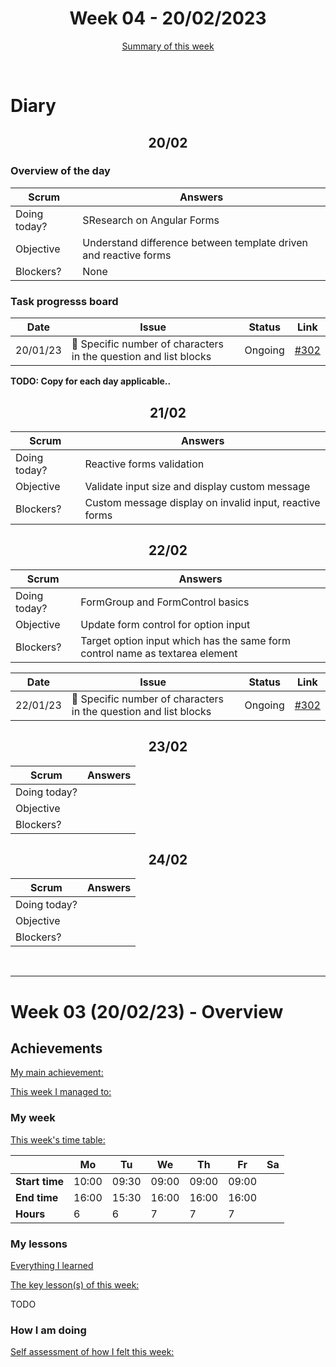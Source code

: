 


<!-- 
  Welcome to your weekly agenda.
  In this agenda, you will note down day to day progress.
-->

<h1 align="center">Week 04 - 20/02/2023</h1>

<p align="center"><a href="#summary">Summary of this week</a></p>

<br/>

<!-- 
  -- SECTION: OVERVIEW
  -- For each day, fill out your diary
  -->

<h1>Diary</h1>

<h2 align="center">20/02</h2>

### Overview of the day

<!-- Fill out the daily scrum table 
  -- Doing today? - What are you working on today?
  -- Objective?   - What do you hope to achieve today?
  -- Blockers?    - Any blockers? Anywhere you need help?
-->

| Scrum	       | Answers 	| 
|----------	   |-------	  |
| Doing today? | SResearch on Angular Forms |
| Objective    | Understand difference between template driven and reactive forms |
| Blockers?    | None |

### Task progresss board

<!-- List all the tasks and bounties in progress this week -->

| Date     	| Issue 	| Status 	| Link 	|
|----------	|-------	|--------	|------	|
| 20/01/23 	| 🏇 Specific number of characters in the question and list blocks | Ongoing | [#302](https://github.com/italanta/elewa/issues/302) |

**TODO: Copy for each day applicable..**

<h2 align="center">21/02</h2>

| Scrum	       | Answers 	| 
|----------	   |-------	  |
| Doing today? | Reactive forms validation |
| Objective    | Validate input size and display custom message |
| Blockers?    | Custom message display on invalid input, reactive forms |

<h2 align="center">22/02</h2>

| Scrum	       | Answers 	| 
|----------	   |-------	  |
| Doing today? | FormGroup and FormControl basics |
| Objective    | Update form control for option input |
| Blockers?    | Target option input which has the same form control name as textarea element |

| Date     	| Issue 	| Status 	| Link 	|
|----------	|-------	|--------	|------	|
| 22/01/23 	| 🏇 Specific number of characters in the question and list blocks | Ongoing | [#302](https://github.com/italanta/elewa/issues/302) |

<h2 align="center">23/02</h2>

| Scrum	       | Answers 	| 
|----------	   |-------	  |
| Doing today? |  |
| Objective    | |
| Blockers?    |  |

<h2 align="center">24/02</h2>

| Scrum	       | Answers 	| 
|----------	   |-------	  |
| Doing today? |  |
| Objective    |  |
| Blockers?    |  |


<br/>

<hr id="summary" />
<!-- Fill this section at the end of each week, -->

# Week 03 (20/02/23) - Overview

<!-- What was your main achievement -->
<h2>Achievements</h2>

<u>My main achievement:</u>

<!-- Write the achievement you are most proud off in one line! -->

<!-- List all your achievement -->
<u>This week I managed to:</u>


### My week
<!-- Keep track of your time table daily -->
<u>This week's time table:</u>

|                | Mo | Tu 	| We 	| Th    | Fr | Sa |
|---             |---	|---	|---  |---    |--- |--- |
| **Start time** | 10:00 | 09:30 | 09:00 | 09:00 | 09:00 |  |
| **End time**	 | 16:00 | 15:30 | 16:00 | 16:00 | 16:00 |  |
| **Hours**	     | 6 | 6 | 7   | 7  | 7  |   |


### My lessons
<!-- What did I learn? -->
<u>Everything I learned</u>


<u>The key lesson(s) of this week:</u>

TODO

### How I am doing
<!-- How did you feel? -->
<u>Self assessment of how I felt this week:</u>
